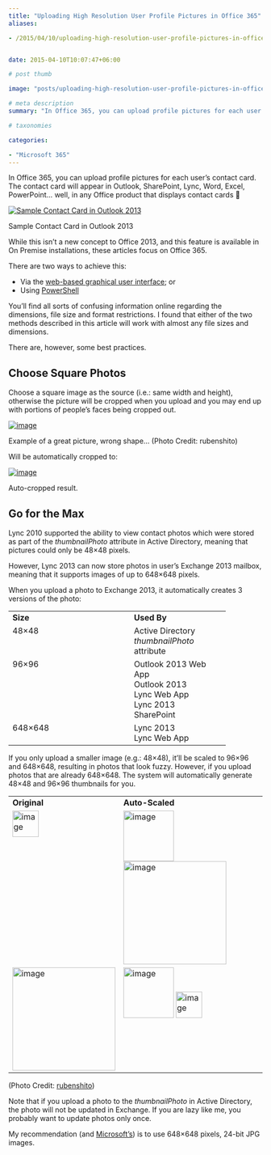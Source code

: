 ```yaml
---
title: "Uploading High Resolution User Profile Pictures in Office 365"
aliases:

- /2015/04/10/uploading-high-resolution-user-profile-pictures-in-office-365


date: 2015-04-10T10:07:47+06:00

# post thumb

image: "posts/uploading-high-resolution-user-profile-pictures-in-office-365/featured-image.webp"

# meta description
summary: "In Office 365, you can upload profile pictures for each user’s contact card. The contact card will appear in Outlook, SharePoint, Lync, Word, Excel, PowerPoint… well, in any Office product that displays contact cards "

# taxonomies

categories:

- "Microsoft 365"
---
```

In Office 365, you can upload profile pictures for each user’s contact card. The contact card will appear in Outlook, SharePoint, Lync, Word, Excel, PowerPoint… well, in any Office product that displays contact cards 🙂

[![Sample Contact Card in Outlook 2013](image_thumb1.png "Sample Contact Card in Outlook 2013")](image1.png)

Sample Contact Card in Outlook 2013

While this isn’t a new concept to Office 2013, and this feature is available in On Premise installations, these articles focus on Office 365.

There are two ways to achieve this:

- Via the [web-based graphical user interface](/2015/04/10/uploading-user-profile-pictures-using-the-web-based-gui/ "Uploading User Profile Pictures using the Web-Based GUI"); or
- Using [PowerShell](/2015/04/10/uploading-high-resolution-user-profile-pictures-to-office-365-using-powershell/)

You’ll find all sorts of confusing information online regarding the dimensions, file size and format restrictions. I found that either of the two methods described in this article will work with almost any file sizes and dimensions.

There are, however, some best practices.

## Choose Square Photos

Choose a square image as the source (i.e.: same width and height), otherwise the picture will be cropped when you upload and you may end up with portions of people’s faces being cropped out.

[![](image_thumb8.png "image")](image8.png)

Example of a great picture, wrong shape… (Photo Credit: rubenshito)

Will be automatically cropped to:

[![](image_thumb9.png "image")](image9.png)

Auto-cropped result.

## **Go for the Max**

Lync 2010 supported the ability to view contact photos which were stored as part of the _thumbnailPhoto_ attribute in Active Directory, meaning that pictures could only be 48×48 pixels.

However, Lync 2013 can now store photos in user’s Exchange 2013 mailbox, meaning that it supports images of up to 648×648 pixels.

When you upload a photo to Exchange 2013, it automatically creates 3 versions of the photo:

<table border="0" width="362" cellspacing="0" cellpadding="2"><tbody><tr><td valign="top" width="199"><strong>Size</strong></td><td valign="top" width="161"><strong>Used By</strong></td></tr><tr><td valign="top" width="220">48×48</td><td valign="top" width="169">Active Directory <em>thumbnailPhoto</em> attribute</td></tr><tr><td valign="top" width="225">96×96</td><td valign="top" width="172">Outlook 2013 Web App<br>Outlook 2013<br>Lync Web App<br>Lync 2013<br>SharePoint</td></tr><tr><td valign="top" width="225">648×648</td><td valign="top" width="174">Lync 2013<br>Lync Web App</td></tr></tbody></table>

If you only upload a smaller image (e.g.: 48×48), it’ll be scaled to 96×96 and 648×648, resulting in photos that look fuzzy. However, if you upload photos that are already 648×648. The system will automatically generate 48×48 and 96×96 thumbnails for you.

<table border="0" width="548" cellspacing="0" cellpadding="2"><tbody><tr><td valign="top" width="200"><strong>Original</strong></td><td valign="top" width="346"><strong>Auto-Scaled</strong></td></tr><tr><td valign="top" width="200"><a href="image10.png"><img loading="lazy" style="display:inline;border:0;" title="image" src="image_thumb10.png" alt="image" width="52" height="52" border="0"></a></td><td valign="top" width="346"><a href="image11.png"><img loading="lazy" style="display:inline;border:0;" title="image" src="image_thumb11.png" alt="image" width="100" height="100" border="0"></a> <a href="image12.png"><img loading="lazy" style="display:inline;border:0;" title="image" src="image_thumb12.png" alt="image" width="204" height="204" border="0"></a></td></tr><tr><td valign="top" width="200"><a href="image13.png"><img loading="lazy" style="display:inline;border:0;" title="image" src="image_thumb13.png" alt="image" width="204" height="204" border="0"></a></td><td valign="top" width="346"><a href="image14.png"><img loading="lazy" style="display:inline;border:0;" title="image" src="image_thumb14.png" alt="image" width="100" height="100" border="0"></a> <a href="image15.png"><img loading="lazy" style="display:inline;border:0;" title="image" src="image_thumb15.png" alt="image" width="52" height="52" border="0"></a></td></tr></tbody></table>

(Photo Credit: [rubenshito](http://www.freeimages.com/profile/rubenshito "rubenshito"))

Note that if you upload a photo to the _thumbnailPhoto_ in Active Directory, the photo will not be updated in Exchange. If you are lazy like me, you probably want to update photos only once.

My recommendation (and [Microsoft’s](https://technet.microsoft.com/en-us/library/jj688150.aspx)) is to use 648×648 pixels, 24-bit JPG images.
